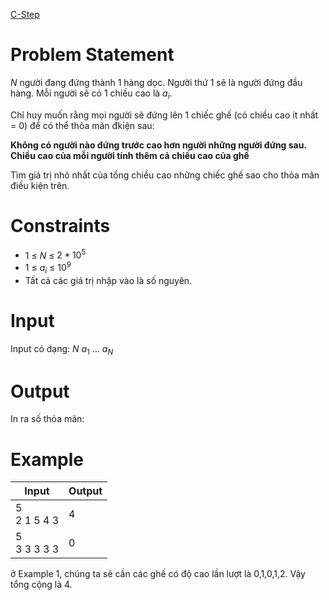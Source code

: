 [C-Step](https://atcoder.jp/contests/abc176/tasks/abc176_C)
# Problem Statement  
$N$ người đang đứng thành 1 hàng dọc. Người thứ 1 sẽ là người đứng đầu hàng. Mỗi người sẽ có 1 chiều cao là $a_{i}$.
  
Chỉ huy muốn rằng mọi người sẽ đứng lên 1 chiếc ghế (có chiều cao ít nhất = 0)  để có thể thỏa mãn đkiện sau:

**Không có người nào đứng trước cao hơn người những người đứng sau. Chiều cao của mỗi người tính thêm cả chiều cao của ghế**

Tìm giá trị nhỏ nhất của tổng chiều cao những chiếc ghế sao cho thỏa mãn điều kiện trên.
  
# Constraints
* 1 ≤ $N$ ≤ $2* 10^{5}$
* 1 ≤ $a_{i}$ ≤ $10^{9}$
* Tất cả các giá trị nhập vào là số nguyên.

# Input
Input có dạng:
$N$
$a_{1}$ … $a_{N}$

# Output
In ra số thỏa mãn:

# Example
|Input|Output|
|-|-|
|5<br/>2 1 5 4 3|4|
|5<br/>3 3 3 3 3|0|

ở Example 1, chúng ta sẽ cần các ghế có độ cao lần lượt là 0,1,0,1,2. Vậy tổng cộng là 4.
